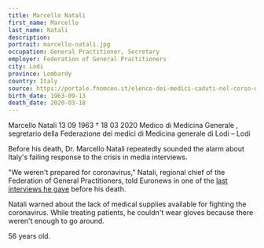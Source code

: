 ```yaml
---
title: Marcello Natali
first_name: Marcello
last_name: Natali
description: 
portrait: marcello-natali.jpg
occupation: General Practitioner, Secretary
employer: Federation of General Practitioners
city: Lodi
province: Lombardy
country: Italy 
source: https://portale.fnomceo.it/elenco-dei-medici-caduti-nel-corso-dellepidemia-di-covid-19/, https://www.businessinsider.com/italian-doctor-dies-from-coronavirus-covid-19-after-warning-low-supplies-2020-3, https://www.washingtonpost.com/nation/2020/03/20/coronavirus-italy-doctor-dies/
birth_date: 1963-09-13
death_date: 2020-03-18
---
```


Marcello Natali 13 09 1963 † 18 03 2020
Medico di Medicina Generale , segretario della Federazione dei medici di Medicina generale di Lodi – Lodi

Before his death, Dr. Marcello Natali repeatedly sounded the alarm about Italy's failing response to the crisis in media interviews.

"We weren't prepared for coronavirus," Natali, regional chief of the Federation of General Practitioners, told Euronews in one of the [last interviews he gave](https://www.youtube.com/watch?v=AH2_3-yZdpw&feature=emb_title) before his death. 

Natali warned about the lack of medical supplies available for fighting the coronavirus. While treating patients, he couldn't wear gloves because there weren't enough to go around.

56 years old.